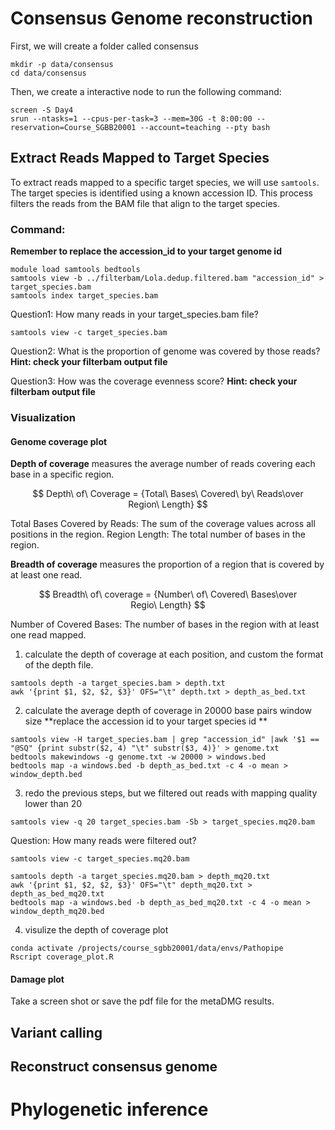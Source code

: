 # Consensus Genome reconstruction
First, we will create a folder called consensus
```
mkdir -p data/consensus
cd data/consensus
```
Then, we create a interactive node to run the following command:
```
screen -S Day4
srun --ntasks=1 --cpus-per-task=3 --mem=30G -t 8:00:00 --reservation=Course_SGBB20001 --account=teaching --pty bash
```
## Extract Reads Mapped to Target Species
To extract reads mapped to a specific target species, we will use `samtools`. The target species is identified using a known accession ID. This process filters the reads from the BAM file that align to the target species.

### Command:
**Remember to replace the accession_id to your target genome id**
```
module load samtools bedtools 
samtools view -b ../filterbam/Lola.dedup.filtered.bam "accession_id" > target_species.bam
samtools index target_species.bam
```

Question1: How many reads in your target_species.bam file?
```
samtools view -c target_species.bam
```
Question2: What is the proportion of genome was covered by those reads?
**Hint: check your filterbam output file**

Question3: How was the coverage evenness score?
**Hint: check your filterbam output file**

### Visualization
#### Genome coverage plot

**Depth of coverage** measures the average number of reads covering each base in a specific region.

$$ Depth\ of\ Coverage = {Total\ Bases\ Covered\ by\ Reads\over Region\ Length} $$

Total Bases Covered by Reads: The sum of the coverage values across all positions in the region.
Region Length: The total number of bases in the region.

**Breadth of coverage** measures the proportion of a region that is covered by at least one read.

$$ Breadth\ of\ coverage = {Number\ of\ Covered\ Bases\over Regio\ Length} $$

Number of Covered Bases: The number of bases in the region with at least one read mapped.

1. calculate the depth of coverage at each position, and custom the format of the depth file.
```
samtools depth -a target_species.bam > depth.txt
awk '{print $1, $2, $2, $3}' OFS="\t" depth.txt > depth_as_bed.txt
```
2. calculate the average depth of coverage in 20000 base pairs window size
**replace the accession id to your target species id **
```
samtools view -H target_species.bam | grep "accession_id" |awk '$1 == "@SQ" {print substr($2, 4) "\t" substr($3, 4)}' > genome.txt
bedtools makewindows -g genome.txt -w 20000 > windows.bed
bedtools map -a windows.bed -b depth_as_bed.txt -c 4 -o mean > window_depth.bed
```
3. redo the previous steps, but we filtered out reads with mapping quality lower than 20
```
samtools view -q 20 target_species.bam -Sb > target_species.mq20.bam
```
Question: How many reads were filtered out?
```
samtools view -c target_species.mq20.bam
```
```
samtools depth -a target_species.mq20.bam > depth_mq20.txt
awk '{print $1, $2, $2, $3}' OFS="\t" depth_mq20.txt > depth_as_bed_mq20.txt
bedtools map -a windows.bed -b depth_as_bed_mq20.txt -c 4 -o mean > window_depth_mq20.bed
```
4. visulize the depth of coverage plot
```
conda activate /projects/course_sgbb20001/data/envs/Pathopipe
Rscript coverage_plot.R
```

#### Damage plot
Take a screen shot or save the pdf file for the metaDMG results.

## Variant calling
## Reconstruct consensus genome 
# Phylogenetic inference
